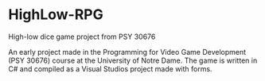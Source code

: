 # HighLow-RPG
High-low dice game project from PSY 30676

An early project made in the Programming for Video Game Development (PSY 30676) course at the University of Notre Dame.
The game is written in C# and compiled as a Visual Studios project made with forms.
